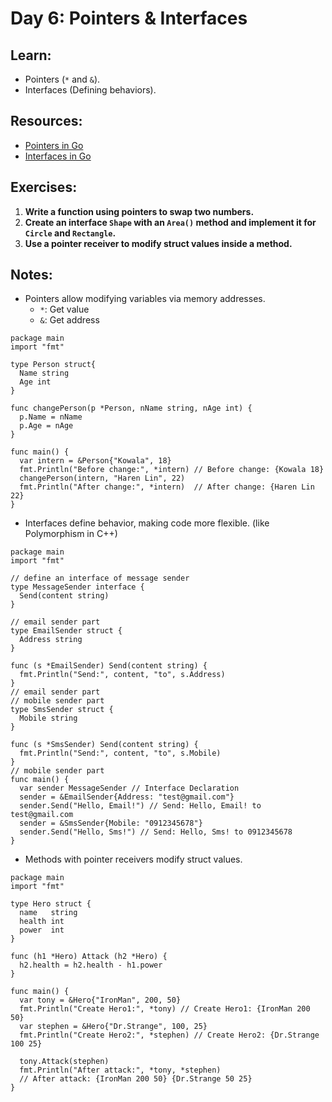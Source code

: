 # Day 6: Pointers & Interfaces

## Learn:
- Pointers (`*` and `&`).
- Interfaces (Defining behaviors).

## Resources:
- [Pointers in Go](https://tour.golang.org/moretypes/1)
- [Interfaces in Go](https://gobyexample.com/interfaces)

## Exercises:
1. **Write a function using pointers to swap two numbers.**
2. **Create an interface `Shape` with an `Area()` method and implement it for `Circle` and `Rectangle`.**
3. **Use a pointer receiver to modify struct values inside a method.**

## Notes:
- Pointers allow modifying variables via memory addresses.
  - `*`: Get value
  - `&`: Get address
```
package main
import "fmt"

type Person struct{
  Name string
  Age int
}

func changePerson(p *Person, nName string, nAge int) {
  p.Name = nName
  p.Age = nAge
}

func main() {
  var intern = &Person{"Kowala", 18}
  fmt.Println("Before change:", *intern) // Before change: {Kowala 18}
  changePerson(intern, "Haren Lin", 22)
  fmt.Println("After change:", *intern)  // After change: {Haren Lin 22}
}
```
- Interfaces define behavior, making code more flexible. (like Polymorphism in C++)
``` 
package main
import "fmt"

// define an interface of message sender
type MessageSender interface {
  Send(content string)
}

// email sender part
type EmailSender struct {
  Address string
}

func (s *EmailSender) Send(content string) {
  fmt.Println("Send:", content, "to", s.Address)
}
// email sender part
// mobile sender part
type SmsSender struct {
  Mobile string
}

func (s *SmsSender) Send(content string) {
  fmt.Println("Send:", content, "to", s.Mobile)
}
// mobile sender part
func main() {
  var sender MessageSender // Interface Declaration
  sender = &EmailSender{Address: "test@gmail.com"}
  sender.Send("Hello, Email!") // Send: Hello, Email! to test@gmail.com
  sender = &SmsSender{Mobile: "0912345678"}
  sender.Send("Hello, Sms!") // Send: Hello, Sms! to 0912345678
}
```
- Methods with pointer receivers modify struct values.
```
package main
import "fmt"

type Hero struct {
  name   string
  health int
  power  int
}

func (h1 *Hero) Attack (h2 *Hero) {
  h2.health = h2.health - h1.power
}

func main() {
  var tony = &Hero{"IronMan", 200, 50}
  fmt.Println("Create Hero1:", *tony) // Create Hero1: {IronMan 200 50}
  var stephen = &Hero{"Dr.Strange", 100, 25}
  fmt.Println("Create Hero2:", *stephen) // Create Hero2: {Dr.Strange 100 25}

  tony.Attack(stephen)
  fmt.Println("After attack:", *tony, *stephen)
  // After attack: {IronMan 200 50} {Dr.Strange 50 25}
}
```


